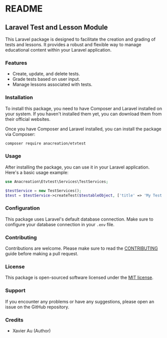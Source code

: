 # README

## Laravel Test and Lesson Module

This Laravel package is designed to facilitate the creation and grading of tests and lessons. It provides a robust and
flexible way to manage educational content within your Laravel application.

### Features

- Create, update, and delete tests.
- Grade tests based on user input.
- Manage lessons associated with tests.

### Installation

To install this package, you need to have Composer and Laravel installed on your system. If you haven't installed them
yet, you can download them from their official websites.

Once you have Composer and Laravel installed, you can install the package via Composer:

```bash
composer require anacreation/etvtest
```

### Usage

After installing the package, you can use it in your Laravel application. Here's a basic usage example:

```php
use Anacreation\Etvtest\Services\TestServices;

$testService = new TestServices();
$test = $testService->createTest($testableObject, ['title' => 'My Test']);
```

### Configuration

This package uses Laravel's default database connection. Make sure to configure your database connection in your `.env`
file.

### Contributing

Contributions are welcome. Please make sure to read the [CONTRIBUTING](CONTRIBUTING.md) guide before making a pull
request.

### License

This package is open-sourced software licensed under the [MIT license](LICENSE.md).

### Support

If you encounter any problems or have any suggestions, please open an issue on the GitHub repository.

### Credits

- Xavier Au (Author)

